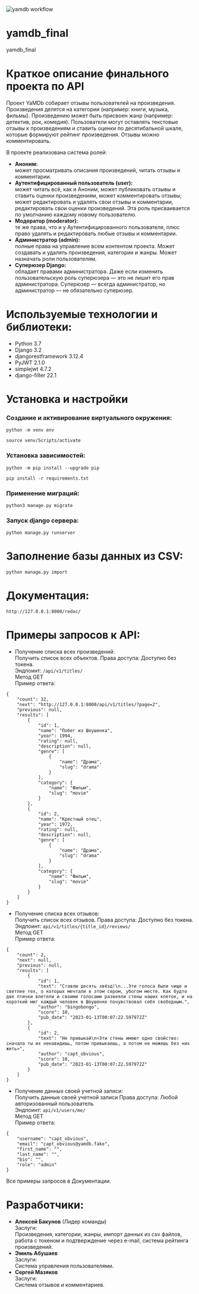 ![yamdb workflow](https://github.com/EmilAbushaev/yamdb_final/actions/workflows/yamdb_workflow.yml/badge.svg)

# yamdb_final
yamdb_final

# Краткое описание финального проекта по API

Проект YaMDb собирает отзывы пользователей на произведения.
Произведения делятся на категории (например: книги, музыка, фильмы).
Произведению может быть присвоен жанр (например: детектив, рок, комедия).
Пользователи могут оставлять текстовые отзывы к произведениям и ставить оценки по десятибальной шкале, которые формируют рейтинг произведения.
Отзывы можно комментировать.

В проекте реализована система ролей:
* **Аноним:**  
может просматривать описания произведений, читать отзывы и комментарии.
* **Аутентифицированный пользователь (user):**  
может читать всё, как и Аноним, может публиковать отзывы и ставить оценки произведениям, может комментировать отзывы; может редактировать и удалять свои отзывы и комментарии, редактировать свои оценки произведений. Эта роль присваивается по умолчанию каждому новому пользователю.
* **Модератор (moderator):**  
те же права, что и у Аутентифицированного пользователя, плюс право удалять и редактировать любые отзывы и комментарии.
* **Администратор (admin):**  
полные права на управление всем контентом проекта. Может создавать и удалять произведения, категории и жанры. Может назначать роли пользователям.
* **Суперюзер Django:**  
обладает правами администратора. Даже если изменить пользовательскую роль суперюзера — это не лишит его прав администратора. Суперюзер — всегда администратор, но администратор — не обязательно суперюзер.

# Используемые технологии и библиотеки:
* Python 3.7
* Django 3.2
* djangorestframework 3.12.4
* PyJWT 2.1.0
* simplejwt 4.7.2
* django-filter 22.1

# Установка и настройки
### Создание и активирование виртуального окружения:
```
python -m venv env
```
```
source venv/Scripts/activate
``` 
### Установка зависимостей:
```
python -m pip install --upgrade pip
```
```
pip install -r requirements.txt
```
### Применение миграций:
```
python3 manage.py migrate
```
### Запуск django сервера:
```
python manage.py runserver
```
# Заполнение базы данных из CSV:
```
python manage.py import
```
# Документация:
`http://127.0.0.1:8000/redoc/`
# Примеры запросов к API:
* Получение списка всех произведений:  
Получить список всех объектов. Права доступа: Доступно без токена.  
Эндпоинт: `/api/v1/titles/`  
Метод GET  
Пример ответа:
```
{
    "count": 32,
    "next": "http://127.0.0.1:8000/api/v1/titles/?page=2",
    "previous": null,
    "results": [
        {
            "id": 1,
            "name": "Побег из Шоушенка",
            "year": 1994,
            "rating": null,
            "description": null,
            "genre": [
                {
                    "name": "Драма",
                    "slug": "drama"
                }
            ],
            "category": {
                "name": "Фильм",
                "slug": "movie"
            }
        },
        {
            "id": 2,
            "name": "Крестный отец",
            "year": 1972,
            "rating": null,
            "description": null,
            "genre": [
                {
                    "name": "Драма",
                    "slug": "drama"
                }
            ],
            "category": {
                "name": "Фильм",
                "slug": "movie"
            }
        }
    ]
}
```

* Получение списка всех отзывов:  
Получить список всех отзывов. Права доступа: Доступно без токена.  
Эндпоинт: `api/v1/titles/{title_id}/reviews/`  
Метод GET  
Пример ответа:

```
{
    "count": 2,
    "next": null,
    "previous": null,
    "results": [
        {
            "id": 1,
            "text": "Ставлю десять звёзд!\n...Эти голоса были чище и светлее тех, о которых мечтали в этом сером, убогом месте. Как будто две птички влетели и своими голосами развеяли стены наших клеток, и на короткий миг каждый человек в Шоушенке почувствовал себя свободным.",
            "author": "bingobongo",
            "score": 10,
            "pub_date": "2023-01-13T00:07:22.597972Z"
        },
        {
            "id": 2,
            "text": "Не привыкай\n«Эти стены имеют одно свойство: сначала ты их ненавидишь, потом привыкаешь, а потом не можешь без них жить»",
            "author": "capt_obvious",
            "score": 10,
            "pub_date": "2023-01-13T00:07:22.597972Z"
        }
    ]
}
```
* Получение данных своей учетной записи:  
Получить данные своей учетной записи Права доступа: Любой авторизованный пользователь  
Эндпоинт: `api/v1/users/me/`  
Метод GET  
Пример ответа:
```
{
    "username": "capt_obvious",
    "email": "capt_obvious@yamdb.fake",
    "first_name": "",
    "last_name": "",
    "bio": "",
    "role": "admin"
}
```
Все примеры запросов в Документации.
# Разработчики:
* **Алексей Бакунов** (Лидер команды)  
Заслуги:  
Произведения, категории, жанры, импорт данных из csv файлов, работа с токеном и подтверждение через e-mail, система рейтинга произведений.
* **Эмиль Абушаев**  
Заслуги:  
Система управления пользователями.
* **Сергей Мазяков**  
Заслуги:  
Система отзывов и комментариев.





